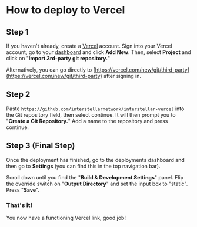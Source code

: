 # How to deploy to Vercel

## Step 1
If you haven't already, create a [Vercel](https://vercel.com) account. Sign into your Vercel account, go to your [dashboard](https://vercel.com/dashboard) and click **Add New**. Then, select **Project** and click on "**Import 3rd-party git repository.**"

Alternatively, you can go directly to [https://vercel.com/new/git/third-party](https://vercel.com/new/git/third-party) after signing in.

## Step 2
Paste `https://github.com/interstellarnetwork/interstellar-vercel` into the Git repository field, then select continue. It will then prompt you to "**Create a Git Repository.**" Add a name to the repository and press continue.

## Step 3 (Final Step)
Once the deployment has finished, go to the deployments dashboard and then go to **Settings** (you can find this in the top navigation bar).

Scroll down until you find the "**Build & Development Settings**" panel. Flip the override switch on "**Output Directory**" and set the input box to "static". Press "**Save**".

### That's it!
You now have a functioning Vercel link, good job!